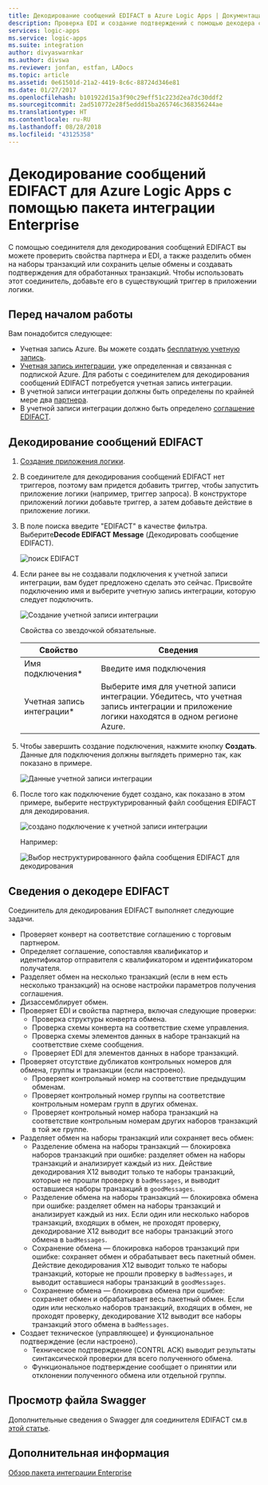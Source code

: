 ```yaml
---
title: Декодирование сообщений EDIFACT в Azure Logic Apps | Документация Майкрософт
description: Проверка EDI и создание подтверждений с помощью декодера сообщений EDIFACT для Azure Logic Apps с помощью Пакета интеграции Enterprise
services: logic-apps
ms.service: logic-apps
ms.suite: integration
author: divyaswarnkar
ms.author: divswa
ms.reviewer: jonfan, estfan, LADocs
ms.topic: article
ms.assetid: 0e61501d-21a2-4419-8c6c-88724d346e81
ms.date: 01/27/2017
ms.openlocfilehash: b101922d15a3f90c29eff51c223d2ea7dc30ddf2
ms.sourcegitcommit: 2ad510772e28f5eddd15ba265746c368356244ae
ms.translationtype: HT
ms.contentlocale: ru-RU
ms.lasthandoff: 08/28/2018
ms.locfileid: "43125358"
---
```

# <a name="decode-edifact-messages-for-azure-logic-apps-with-the-enterprise-integration-pack"></a>Декодирование сообщений EDIFACT для Azure Logic Apps с помощью пакета интеграции Enterprise

С помощью соединителя для декодирования сообщений EDIFACT вы можете проверить свойства партнера и EDI, а также разделить обмен на наборы транзакций или сохранить целые обмены и создавать подтверждения для обработанных транзакций. Чтобы использовать этот соединитель, добавьте его в существующий триггер в приложении логики.

## <a name="before-you-start"></a>Перед началом работы

Вам понадобится следующее:

* Учетная запись Azure. Вы можете создать [бесплатную учетную запись](https://azure.microsoft.com/free).
* [Учетная запись интеграции](logic-apps-enterprise-integration-create-integration-account.md), уже определенная и связанная с подпиской Azure. Для работы с соединителем для декодирования сообщений EDIFACT потребуется учетная запись интеграции. 
* В учетной записи интеграции должны быть определены по крайней мере два [партнера](logic-apps-enterprise-integration-partners.md).
* В учетной записи интеграции должно быть определено [соглашение EDIFACT](logic-apps-enterprise-integration-edifact.md).

## <a name="decode-edifact-messages"></a>Декодирование сообщений EDIFACT

1. [Создание приложения логики](quickstart-create-first-logic-app-workflow.md).

2. В соединителе для декодирования сообщений EDIFACT нет триггеров, поэтому вам придется добавить триггер, чтобы запустить приложение логики (например, триггер запроса). В конструкторе приложений логики добавьте триггер, а затем добавьте действие в приложение логики.

3. В поле поиска введите "EDIFACT" в качестве фильтра. Выберите**Decode EDIFACT Message** (Декодировать сообщение EDIFACT).
   
    ![поиск EDIFACT](./media/logic-apps-enterprise-integration-edifact-decode/edifactdecodeimage1.png)

3. Если ранее вы не создавали подключения к учетной записи интеграции, вам будет предложено сделать это сейчас. Присвойте подключению имя и выберите учетную запись интеграции, которую следует подключить.
   
    ![Создание учетной записи интеграции](./media/logic-apps-enterprise-integration-edifact-decode/edifactdecodeimage2.png)

    Свойства со звездочкой обязательные.

    | Свойство | Сведения |
    | --- | --- |
    | Имя подключения* |Введите имя подключения |
    | Учетная запись интеграции* |Выберите имя для учетной записи интеграции. Убедитесь, что учетная запись интеграции и приложение логики находятся в одном регионе Azure. |

4. Чтобы завершить создание подключения, нажмите кнопку **Создать**. Данные для подключения должны выглядеть примерно так, как показано в примере.

    ![Данные учетной записи интеграции](./media/logic-apps-enterprise-integration-edifact-decode/edifactdecodeimage3.png)  

5. После того как подключение будет создано, как показано в этом примере, выберите неструктурированный файл сообщения EDIFACT для декодирования.

    ![создано подключение к учетной записи интеграции](./media/logic-apps-enterprise-integration-edifact-decode/edifactdecodeimage4.png)  

    Например: 

    ![Выбор неструктурированного файла сообщения EDIFACT для декодирования](./media/logic-apps-enterprise-integration-edifact-decode/edifactdecodeimage5.png)  

## <a name="edifact-decoder-details"></a>Сведения о декодере EDIFACT

Соединитель для декодирования EDIFACT выполняет следующие задачи. 

* Проверяет конверт на соответствие соглашению с торговым партнером.
* Определяет соглашение, сопоставляя квалификатор и идентификатор отправителя с квалификатором и идентификатором получателя.
* Разделяет обмен на несколько транзакций (если в нем есть несколько транзакций) на основе настройки параметров получения соглашения.
* Дизассемблирует обмен.
* Проверяет EDI и свойства партнера, включая следующие проверки:
  * Проверка структуры конверта обмена.
  * Проверка схемы конверта на соответствие схеме управления.
  * Проверка схемы элементов данных в наборе транзакций на соответствие схеме сообщения.
  * Проверяет EDI для элементов данных в наборе транзакций.
* Проверяет отсутствие дубликатов контрольных номеров для обмена, группы и транзакции (если настроено). 
  * Проверяет контрольный номер на соответствие предыдущим обменам. 
  * Проверяет контрольный номер группы на соответствие контрольным номерам групп в других обменах. 
  * Проверяет контрольный номер набора транзакций на соответствие контрольным номерам других наборов транзакций в той же группе.
* Разделяет обмен на наборы транзакций или сохраняет весь обмен:
  * Разделение обмена на наборы транзакций — блокировка наборов транзакций при ошибке: разделяет обмен на наборы транзакций и анализирует каждый из них. 
  Действие декодирования X12 выводит только те наборы транзакций, которые не прошли проверку в `badMessages`, и выводит оставшиеся наборы транзакций в `goodMessages`.
  * Разделение обмена на наборы транзакций — блокировка обмена при ошибке: разделяет обмен на наборы транзакций и анализирует каждый из них. 
  Если один или несколько наборов транзакций, входящих в обмен, не проходят проверку, декодирование X12 выводит все наборы транзакций этого обмена в `badMessages`.
  * Сохранение обмена — блокировка наборов транзакций при ошибке: сохраняет обмен и обрабатывает весь пакетный обмен. 
  Действие декодирования X12 выводит только те наборы транзакций, которые не прошли проверку в `badMessages`, и выводит оставшиеся наборы транзакций в `goodMessages`.
  * Сохранение обмена — блокировка обмена при ошибке: сохраняет обмен и обрабатывает весь пакетный обмен. 
  Если один или несколько наборов транзакций, входящих в обмен, не проходят проверку, декодирование X12 выводит все наборы транзакций этого обмена в `badMessages`.
* Создает техническое (управляющее) и функциональное подтверждение (если настроено).
  * Техническое подтверждение (CONTRL ACK) выводит результаты синтаксической проверки для всего полученного обмена.
  * Функциональное подтверждение сообщает о принятии или отклонении полученного обмена или отдельной группы.

## <a name="view-swagger-file"></a>Просмотр файла Swagger
Дополнительные сведения о Swagger для соединителя EDIFACT см.в [этой статье](/connectors/edifact/).

## <a name="next-steps"></a>Дополнительная информация
[Обзор пакета интеграции Enterprise](logic-apps-enterprise-integration-overview.md "Обзор пакета интеграции Enterprise") 

